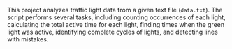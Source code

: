 This project analyzes traffic light data from a given text file (`data.txt`). 
The script performs several tasks, including counting occurrences of each light, calculating the total active time for each light, finding times when the green light was active, identifying complete cycles of lights, and detecting lines with mistakes.
